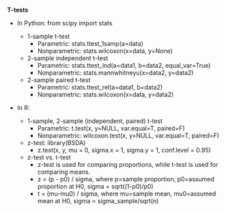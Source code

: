 **T-tests**
* In Python: from scipy import stats
  * 1-sample t-test
    * Parametric: stats.ttest_1samp(a=data)
    * Nonparametric: stats.wilcoxon(x=data, y=None)
  * 2-sample independent t-test
    * Parametric: stats.ttest_ind(a=data1, b=data2, equal_var=True)
    * Nonparametric: stats.mannwhitneyu(x=data2, y=data2)
  * 2-sample paired t-test
    * Parametric: stats.ttest_rel(a=data1, b=data2)
    * Nonparametric: stats.wilcoxon(x=data, y=data2)


* In R:
  * 1-sample, 2-sample (independent, paired) t-test
    * Parametric: t.test(x, y=NULL, var.equal=T, paired=F)
    * Nonparametric: wilcoxon.test(x, y=NULL, var.equal=T, paired=F)
  * z-test: library(BSDA)
    * z.test(x, y, mu = 0, sigma.x = 1, sigma.y = 1, conf.level = 0.95)
  * z-test vs. t-test
    * z-test is used for comparing proportions, while t-test is used for comparing means.
    * z = (p - p0) / sigma, where p=sample proportion, p0=assumed proportion at H0, sigma = sqrt((1-p0)/p0)
    * t = (mu-mu0) / sigma, where mu=sample mean, mu0=assumed mean at H0, sigma = sigma_sample/sqrt(n)

